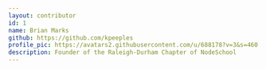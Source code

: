 ```yaml
---
layout: contributor
id: 1
name: Brian Marks
github: https://github.com/kpeeples
profile_pic: https://avatars2.githubusercontent.com/u/688178?v=3&s=460
description: Founder of the Raleigh-Durham Chapter of NodeSchool
---
```

